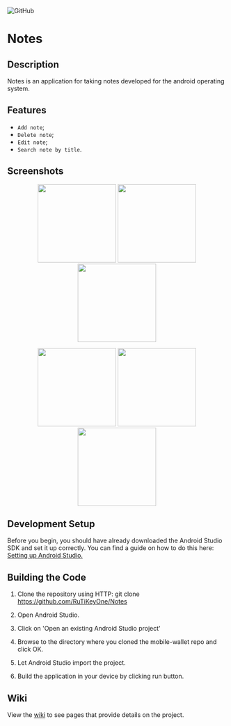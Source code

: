 ![GitHub](https://img.shields.io/github/license/IgorVolochay/Face-recognition?style=flat-square&color=blue) &nbsp;
# Notes

## Description 
Notes is an application for taking notes developed for the android operating system.

## Features
* `Add note`;
* `Delete note`; 
* `Edit note`;
* `Search note by title`.

## Screenshots

<p align="center">
  <img src="https://github.com/RuTiKeyOne/Notes/blob/main/wiki/Screenshots/1.png" width="180"/>
  <img src="https://github.com/RuTiKeyOne/Notes/blob/main/wiki/Screenshots/2.png" width="180"/>
  <img src="https://github.com/RuTiKeyOne/Notes/blob/main/wiki/Screenshots/3.png" width="180"/>
</p>

<p align="center">
   <img src="https://github.com/RuTiKeyOne/Notes/blob/main/wiki/Screenshots/4.png" width="180"/> 
  <img src="https://github.com/RuTiKeyOne/Notes/blob/main/wiki/Screenshots/5.png" width="180"/>
  <img src="https://github.com/RuTiKeyOne/Notes/blob/main/wiki/Screenshots/6.png" width="180"/>
</p>

## Development Setup

Before you begin, you should have already downloaded the Android Studio SDK and set it up correctly. You can find a guide on how to do this here: [Setting up Android Studio.](http://developer.android.com/sdk/installing/index.html?pkg=studio)

## Building the Code

1. Clone the repository using HTTP: git clone https://github.com/RuTiKeyOne/Notes
2. Open Android Studio.

3. Click on 'Open an existing Android Studio project'

4. Browse to the directory where you cloned the mobile-wallet repo and click OK.

5. Let Android Studio import the project.

6. Build the application in your device by clicking run button.

## Wiki

View the [wiki](https://github.com/RuTiKeyOne/Notes-mobile-app/blob/main/wiki/Wiki.md) to see pages that provide details on the project.
